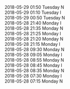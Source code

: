 2018-05-29 01:50 Tuesday  N  
2018-05-29 01:10 Tuesday  I  
2018-05-29 00:50 Tuesday  N  
2018-05-28 21:40 Monday  I  
2018-05-28 21:35 Monday  N  
2018-05-28 21:25 Monday  I  
2018-05-28 21:20 Monday  N  
2018-05-28 21:15 Monday  I  
2018-05-28 09:30 Monday  N  
2018-05-28 09:05 Monday  I  
2018-05-28 08:55 Monday  N  
2018-05-28 08:45 Monday  I  
2018-05-28 08:35 Monday  N  
2018-05-28 07:30 Monday  I  
2018-05-28 07:15 Monday  N  
